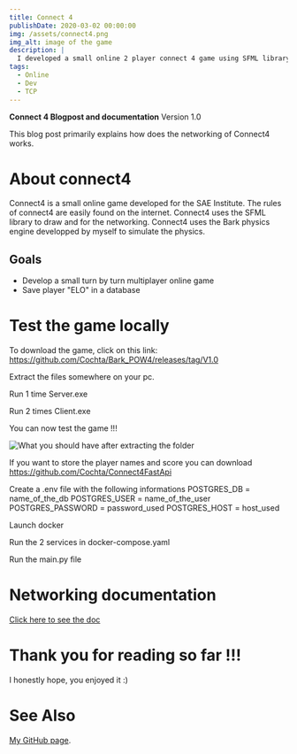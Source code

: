 ```yaml
---
title: Connect 4
publishDate: 2020-03-02 00:00:00
img: /assets/connect4.png
img_alt: image of the game
description: |
  I developed a small online 2 player connect 4 game using SFML library and my own TCP system
tags:
  - Online
  - Dev
  - TCP
---
```

**Connect 4 Blogpost and documentation**
Version 1.0


This blog post primarily explains how does the networking of Connect4 works.


About connect4
==============================================================

Connect4 is a small online game developed for the SAE Institute.
The rules of connect4 are easily found on the internet.
Connect4 uses the SFML library to draw and for the networking.
Connect4 uses the Bark physics engine developped by myself to simulate the physics. 


Goals
--------------------------------------------------------------

- Develop a small turn by turn multiplayer online game
- Save player "ELO" in a database

Test the game locally
==============================================================

To download the game, click on this link: https://github.com/Cochta/Bark_POW4/releases/tag/V1.0

Extract the files somewhere on your pc.

Run 1 time Server.exe

Run 2 times Client.exe

You can now test the game !!!

![What you should have after extracting the folder](/assets/ressources/ressourceConnect4/ReleaseFolder.PNG)

If you want to store the player names and score you can download https://github.com/Cochta/Connect4FastApi

Create a .env file with the following informations
    POSTGRES_DB = name_of_the_db
    POSTGRES_USER = name_of_the_user
    POSTGRES_PASSWORD = password_used
    POSTGRES_HOST = host_used

Launch docker

Run the 2 services in docker-compose.yaml

Run the main.py file

Networking documentation
==============================================================

<a href="/assets/ressources/html/index.html">Click here to see the doc</a>

Thank you for reading so far !!!
==============================================================
I honestly hope, you enjoyed it :)


See Also
==============================================================

[My GitHub page](https://github.com/Cochta).
